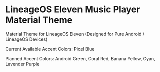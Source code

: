 # LineageOS Eleven Music Player Material Theme
 Material Theme for LineageOS Eleven (Designed for Pure Android / LineageOS Devices)
 
 Current Available Accent Colors: Pixel Blue
 
 Planned Accent Colors: Android Green, Coral Red, Banana Yellow, Cyan, Lavender Purple 
